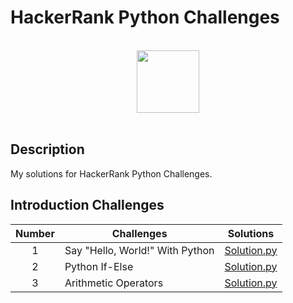 # HackerRank Python Challenges

<p align="center">  
	<br>
	<a href="https://www.hackerrank.com/kursadkalenderb1">
        <img height=100 src="https://hrcdn.net/community-frontend/assets/brand/logo-new-white-green-a5cb16e0ae.svg"> 
    	</a>
	<br>
	<br>
</p>

## Description
My solutions for HackerRank Python Challenges.

## Introduction Challenges

| Number | Challenges | Solutions |
|:------:|------------|:---------:|
| 1 | Say "Hello, World!" With Python| [Solution.py](Challenges/Introduction/Say%20"Hello,%20World!"%20With%20Python.py)
| 2 | Python If-Else| [Solution.py](Challenges/Introduction/Python%20If-Else.py)
| 3 | Arithmetic Operators | [Solution.py](Challenges/Introduction/Arithmetic%20Operators.py)
